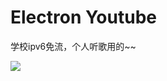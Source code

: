 # Electron Youtube

学校ipv6免流，个人听歌用的~~

![](https://lh3.googleusercontent.com/-Pd2wjX4jgWQ/WgRoqcQel7I/AAAAAAAAEgg/-Bfr0uu2AHk6UuUhDAGwLckrrTtNHQV5gCHMYCw/s0/electron_2017-11-09_22-39-41.jpg)
